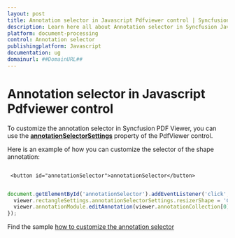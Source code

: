 ```yaml
---
layout: post
title: Annotation selector in Javascript Pdfviewer control | Syncfusion
description: Learn here all about Annotation selector in Syncfusion Javascript Pdfviewer control of Syncfusion Essential JS 2 and more.
platform: document-processing
control: Annotation selector
publishingplatform: Javascript
documentation: ug
domainurl: ##DomainURL##
---
```


# Annotation selector in Javascript Pdfviewer control

To customize the annotation selector in Syncfusion PDF Viewer, you can use the [**annotationSelectorSettings**](https://ej2.syncfusion.com/documentation/api/pdfviewer/#annotationselectorsettings) property of the PdfViewer control.

Here is an example of how you can customize the selector of the shape annotation:

```

 <button id="annotationSelector">annotationSelector</button>

```

```javascript

document.getElementById('annotationSelector').addEventListener('click', () => {
  viewer.rectangleSettings.annotationSelectorSettings.resizerShape = 'Circle';
  viewer.annotationModule.editAnnotation(viewer.annotationCollection[0]);
});

```

Find the sample [how to customize the annotation selector](https://stackblitz.com/edit/js-5p3ae6?file=index.js)